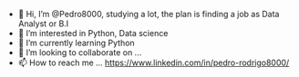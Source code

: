 - 👋 Hi, I’m @Pedro8000, studying a lot, the plan is finding a job as Data Analyst or B.I
- 👀 I’m interested in Python, Data science
- 🌱 I’m currently learning Python
- 💞️ I’m looking to collaborate on ...
- 📫 How to reach me ... https://www.linkedin.com/in/pedro-rodrigo8000/

<!---
Pedro8000/Pedro8000 is a ✨ special ✨ repository because its `README.md` (this file) appears on your GitHub profile.
You can click the Preview link to take a look at your changes.
--->
